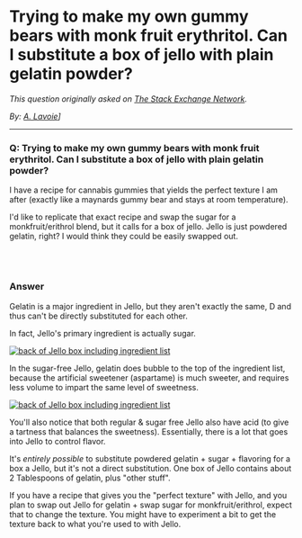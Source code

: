 # Trying to make my own gummy bears with monk fruit erythritol. Can I substitute a box of jello with plain gelatin powder?

_This question originally asked on [The Stack Exchange Network](https://dba.stackexchange.com/q/119970)._

_By: [A. Lavoie](https://dba.stackexchange.com/u/98150)]_
<br><hr>
### Q: Trying to make my own gummy bears with monk fruit erythritol. Can I substitute a box of jello with plain gelatin powder?
<p>I have a recipe for cannabis gummies that yields the perfect texture I am after (exactly like a maynards gummy bear and stays at room temperature).</p>
<p>I'd like to replicate that exact recipe and swap the sugar for a monkfruit/erithrol blend, but it calls for a box of jello. Jello is just powdered gelatin, right? I would think they could be easily swapped out.</p>

<br><br>
### Answer 
<p>Gelatin is a major ingredient in Jello, but they aren't exactly the same, D and thus can't be directly substituted for each other.</p>
<p>In fact, Jello's primary ingredient is actually sugar.</p>
<p><a href="https://i.sstatic.net/RtWMe.jpg" rel="nofollow noreferrer"><img src="https://i.sstatic.net/RtWMe.jpg" alt="back of Jello box including ingredient list" /></a></p>
<p>In the sugar-free Jello, gelatin does bubble to the top of the ingredient list, because the artificial sweetener (aspartame) is much sweeter, and requires less volume to impart the same level of sweetness.</p>
<p><a href="https://i.sstatic.net/5Uael.png" rel="nofollow noreferrer"><img src="https://i.sstatic.net/5Uael.png" alt="back of Jello box including ingredient list" /></a></p>
<p>You'll also notice that both regular &amp; sugar free Jello also have acid (to give a tartness that balances the sweetness). Essentially, there is a lot that goes into Jello to control flavor.</p>
<p>It's <em>entirely possible</em> to substitute powdered gelatin + sugar + flavoring for a box a Jello, but it's not a direct substitution. One box of Jello contains about 2 Tablespoons of gelatin, plus &quot;other stuff&quot;.</p>
<p>If you have a recipe that gives you the &quot;perfect texture&quot; with Jello, and you plan to swap out Jello for gelatin + swap sugar for monkfruit/erithrol, expect that to change the texture. You might have to experiment a bit to get the texture back to what you're used to with Jello.</p>

